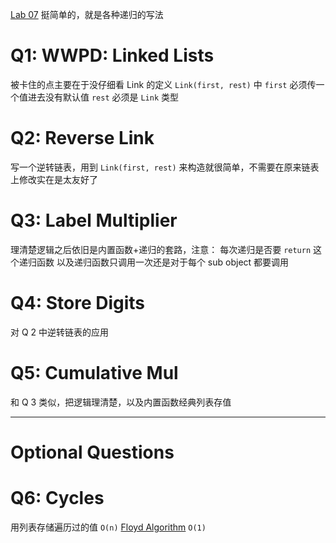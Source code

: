 [Lab 07](https://cs61a.vercel.app/lab/lab07/index.html)
挺简单的，就是各种递归的写法
# Q1: WWPD: Linked Lists
被卡住的点主要在于没仔细看 Link 的定义
`Link(first, rest)` 中 `first` 必须传一个值进去没有默认值
`rest` 必须是 ` Link ` 类型
# Q2: Reverse Link
写一个逆转链表，用到 `Link(first, rest)` 来构造就很简单，不需要在原来链表上修改实在是太友好了

# Q3: Label Multiplier
理清楚逻辑之后依旧是内置函数+递归的套路，注意：
	每次递归是否要 `return` 这个递归函数
	以及递归函数只调用一次还是对于每个 sub object 都要调用

# Q4: Store Digits
对 Q 2 中逆转链表的应用

# Q5: Cumulative Mul
和 Q 3 类似，把逻辑理清楚，以及内置函数经典列表存值

---
# Optional Questions
# Q6: Cycles
用列表存储遍历过的值 `O(n)`
[Floyd Algorithm](https://www.bilibili.com/video/BV1qj411w7Vz/?spm_id_from=333.337.search-card.all.click&vd_source=4ab0010a787e254ae5cffb27e35dce8b) `O(1)`


